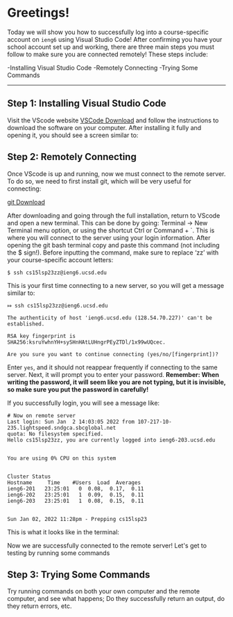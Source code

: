 # **Greetings!**
Today we will show you how to successfully log into a course-specific account on `ieng6` using Visual Studio Code! After confirming you have your school account set up and working, there are three main steps you must follow to make sure you are connected remotely! These steps include: 

-Installing Visual Studio Code
-Remotely Connecting
-Trying Some Commands

---
## Step 1: Installing Visual Studio Code
Visit the VScode website [VSCode Download](https://visualstudio.microsoft.com/downloads/) and follow the instructions to download the software on your computer. After installing it fully and opening it, you should see a screen similar to: 

## Step 2: Remotely Connecting
Once VScode is up and running, now we must connect to the remote server. To do so, we need to first install git, which will be very useful for connecting:

[git Download](https://gitforwindows.org/)

After downloading and going through the full installation, return to VScode and open a new terminal. This can be done by going: Terminal → New Terminal menu option, or using the shortcut Ctrl or Command + `. This is where you will connect to the server using your login information. After opening the git bash terminal copy and paste this command (not including the $ sign!). Before inputting the command, make sure to replace ‘zz’ with your course-specific account letters:

`$ ssh cs15lsp23zz@ieng6.ucsd.edu`

This is your first time connecting to a new server, so you will get a message similar to:

```
⤇ ssh cs15lsp23zz@ieng6.ucsd.edu

The authenticity of host 'ieng6.ucsd.edu (128.54.70.227)' can't be established.

RSA key fingerprint is SHA256:ksruYwhnYH+sySHnHAtLUHngrPEyZTDl/1x99wUQcec.

Are you sure you want to continue connecting (yes/no/[fingerprint])?
```
Enter `yes`, and it should not reappear frequently if connecting to the same server. Next, it will prompt you to enter your password. **Remember: When writing the password, it will seem like you are not typing, but it is invisible, so make sure you put the password in carefully!**

If you successfully login, you will see a message like:
```
# Now on remote server
Last login: Sun Jan  2 14:03:05 2022 from 107-217-10-235.lightspeed.sndgca.sbcglobal.net
quota: No filesystem specified.
Hello cs15lsp23zz, you are currently logged into ieng6-203.ucsd.edu


You are using 0% CPU on this system


Cluster Status 
Hostname     Time    #Users  Load  Averages  
ieng6-201   23:25:01   0  0.08,  0.17,  0.11
ieng6-202   23:25:01   1  0.09,  0.15,  0.11
ieng6-203   23:25:01   1  0.08,  0.15,  0.11


Sun Jan 02, 2022 11:28pm - Prepping cs15lsp23

```
This is what it looks like in the terminal:

Now we are successfully connected to the remote server! Let's get to testing by running some commands


## Step 3: Trying Some Commands
Try running commands on both your own computer and the remote computer, and see what happens; Do they successfully return an output, do they return errors, etc.

